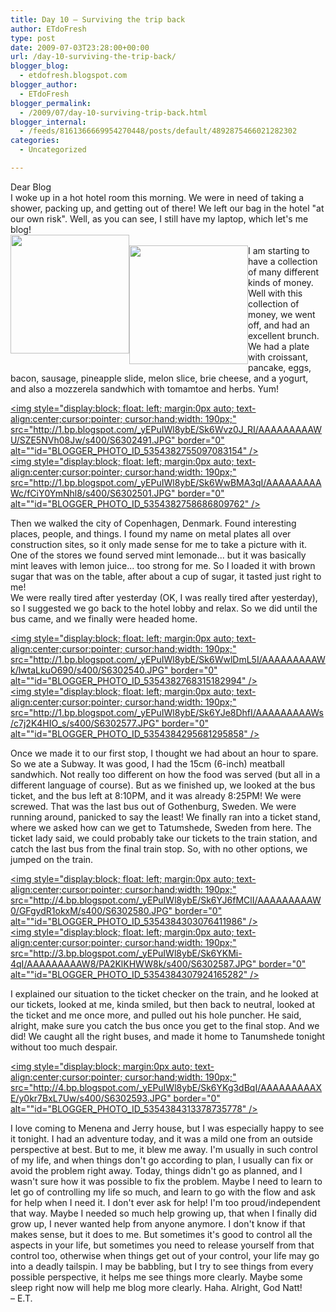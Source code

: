 ```yaml
---
title: Day 10 – Surviving the trip back
author: ETdoFresh
type: post
date: 2009-07-03T23:28:00+00:00
url: /day-10-surviving-the-trip-back/
blogger_blog:
  - etdofresh.blogspot.com
blogger_author:
  - ETdoFresh
blogger_permalink:
  - /2009/07/day-10-surviving-trip-back.html
blogger_internal:
  - /feeds/8161366669954270448/posts/default/4892875466021282302
categories:
  - Uncategorized

---
```

<div>
  Dear Blog
</div>

<div>
  I woke up in a hot hotel room this morning. We were in need of taking a shower, packing up, and getting out of there! We left our bag in the hotel "at our own risk". Well, as you can see, I still have my laptop, which let's me blog!
</div>

<div>
  <a href="http://3.bp.blogspot.com/_yEPuIWl8ybE/Sk6WvBHqmwI/AAAAAAAAAWE/_g_QZ-_wteM/s1600/S6302475.JPG"><img style="display:block; float: left; margin:0px auto; text-align:center;cursor:pointer; cursor:hand;width: 190px;" src="http://3.bp.blogspot.com/_yEPuIWl8ybE/Sk6WvBHqmwI/AAAAAAAAAWE/_g_QZ-_wteM/s400/S6302475.JPG" border="0" alt=""id="BLOGGER_PHOTO_ID_5354382741488704258" /></a><br /> <a href="http://1.bp.blogspot.com/_yEPuIWl8ybE/Sk6Wvu2G5sI/AAAAAAAAAWM/Ic8vGvbfkR4/s1600/S6302478.JPG"><img style="display:block; float: left; margin:0px auto; text-align:center;cursor:pointer; cursor:hand;width: 190px;" src="http://1.bp.blogspot.com/_yEPuIWl8ybE/Sk6Wvu2G5sI/AAAAAAAAAWM/Ic8vGvbfkR4/s400/S6302478.JPG" border="0" alt=""id="BLOGGER_PHOTO_ID_5354382753763092162" /></a>
</div>

<div>
  I am starting to have a collection of many different kinds of money. Well with this collection of money, we went off, and had an excellent brunch. We had a plate with croissant, pancake, eggs, bacon, sausage, pineapple slide, melon slice, brie cheese, and a yogurt, and also a mozzerela sandwhich with tomamtoe and herbs. Yum!
</div>

[<img style="display:block; float: left; margin:0px auto; text-align:center;cursor:pointer; cursor:hand;width: 190px;" src="http://1.bp.blogspot.com/_yEPuIWl8ybE/Sk6Wvz0J_RI/AAAAAAAAAWU/SZE5NVh08Jw/s400/S6302491.JPG" border="0" alt=""id="BLOGGER_PHOTO_ID_5354382755097083154" />][1]  
[<img style="display:block; float: left; margin:0px auto; text-align:center;cursor:pointer; cursor:hand;width: 190px;" src="http://1.bp.blogspot.com/_yEPuIWl8ybE/Sk6WwBMA3qI/AAAAAAAAAWc/fCiY0YmNhl8/s400/S6302501.JPG" border="0" alt=""id="BLOGGER_PHOTO_ID_5354382758686809762" />][2]

<div>
  Then we walked the city of Copenhagen, Denmark. Found interesting places, people, and things. I found my name on metal plates all over construction sites, so it only made sense for me to take a picture with it. One of the stores we found served mint lemonade... but it was basically mint leaves with lemon juice... too strong for me. So I loaded it with brown sugar that was on the table, after about a cup of sugar, it tasted just right to me!
</div>

<div>
  We were really tired after yesterday (OK, I was really tired after yesterday), so I suggested we go back to the hotel lobby and relax. So we did until the bus came, and we finally were headed home.
</div>

[<img style="display:block; float: left; margin:0px auto; text-align:center;cursor:pointer; cursor:hand;width: 190px;" src="http://1.bp.blogspot.com/_yEPuIWl8ybE/Sk6WwlDmL5I/AAAAAAAAAWk/lwtaLkuO690/s400/S6302540.JPG" border="0" alt=""id="BLOGGER_PHOTO_ID_5354382768315182994" />][3]  
[<img style="display:block; float: left; margin:0px auto; text-align:center;cursor:pointer; cursor:hand;width: 190px;" src="http://1.bp.blogspot.com/_yEPuIWl8ybE/Sk6YJe8DhfI/AAAAAAAAAWs/c7j2K4HIO_s/s400/S6302577.JPG" border="0" alt=""id="BLOGGER_PHOTO_ID_5354384295681295858" />][4]

<div>
  Once we made it to our first stop, I thought we had about an hour to spare. So we ate a Subway. It was good, I had the 15cm (6-inch) meatball sandwhich. Not really too different on how the food was served (but all in a different language of course). But as we finished up, we looked at the bus ticket, and the bus left at 8:10PM, and it was already 8:25PM! We were screwed. That was the last bus out of Gothenburg, Sweden. We were running around, panicked to say the least! We finally ran into a ticket stand, where we asked how can we get to Tatumshede, Sweden from here. The ticket lady said, we could probably take our tickets to the train station, and catch the last bus from the final train stop. So, with no other options, we jumped on the train.
</div>

[<img style="display:block; float: left; margin:0px auto; text-align:center;cursor:pointer; cursor:hand;width: 190px;" src="http://4.bp.blogspot.com/_yEPuIWl8ybE/Sk6YJ6fMClI/AAAAAAAAAW0/GFgydR1okxM/s400/S6302580.JPG" border="0" alt=""id="BLOGGER_PHOTO_ID_5354384303076411986" />][5]  
[<img style="display:block; float: left; margin:0px auto; text-align:center;cursor:pointer; cursor:hand;width: 190px;" src="http://3.bp.blogspot.com/_yEPuIWl8ybE/Sk6YKMi-4qI/AAAAAAAAAW8/PA2KlKHWW8k/s400/S6302587.JPG" border="0" alt=""id="BLOGGER_PHOTO_ID_5354384307924165282" />][6]

<div>
  I explained our situation to the ticket checker on the train, and he looked at our tickets, looked at me, kinda smiled, but then back to neutral, looked at the ticket and me once more, and pulled out his hole puncher. He said, alright, make sure you catch the bus once you get to the final stop. And we did! We caught all the right buses, and made it home to Tanumshede tonight without too much despair.
</div>

[<img style="display:block; margin:0px auto; text-align:center;cursor:pointer; cursor:hand;width: 190px;" src="http://4.bp.blogspot.com/_yEPuIWl8ybE/Sk6YKg3dBqI/AAAAAAAAAXE/y0kr7BxL7Uw/s400/S6302593.JPG" border="0" alt=""id="BLOGGER_PHOTO_ID_5354384313378735778" />][7]

<div>
  I love coming to Menena and Jerry house, but I was especially happy to see it tonight. I had an adventure today, and it was a mild one from an outside perspective at best. But to me, it blew me away. I'm usually in such control of my life, and when things don't go according to plan, I usually can fix or avoid the problem right away. Today, things didn't go as planned, and I wasn't sure how it was possible to fix the problem. Maybe I need to learn to let go of controlling my life so much, and learn to go with the flow and ask for help when I need it. I don't ever ask for help! I'm too proud/independent that way. Maybe I needed so much help growing up, that when I finally did grow up, I never wanted help from anyone anymore. I don't know if that makes sense, but it does to me. But sometimes it's good to control all the aspects in your life, but sometimes you need to release yourself from that control too, otherwise when things get out of your control, your life may go into a deadly tailspin. I may be babbling, but I try to see things from every possible perspective, it helps me see things more clearly. Maybe some sleep right now will help me blog more clearly. Haha. Alright, God Natt!
</div>

<div>
  – E.T.
</div>

 [1]: http://1.bp.blogspot.com/_yEPuIWl8ybE/Sk6Wvz0J_RI/AAAAAAAAAWU/SZE5NVh08Jw/s1600/S6302491.JPG
 [2]: http://1.bp.blogspot.com/_yEPuIWl8ybE/Sk6WwBMA3qI/AAAAAAAAAWc/fCiY0YmNhl8/s1600/S6302501.JPG
 [3]: http://1.bp.blogspot.com/_yEPuIWl8ybE/Sk6WwlDmL5I/AAAAAAAAAWk/lwtaLkuO690/s1600/S6302540.JPG
 [4]: http://1.bp.blogspot.com/_yEPuIWl8ybE/Sk6YJe8DhfI/AAAAAAAAAWs/c7j2K4HIO_s/s1600/S6302577.JPG
 [5]: http://4.bp.blogspot.com/_yEPuIWl8ybE/Sk6YJ6fMClI/AAAAAAAAAW0/GFgydR1okxM/s1600/S6302580.JPG
 [6]: http://3.bp.blogspot.com/_yEPuIWl8ybE/Sk6YKMi-4qI/AAAAAAAAAW8/PA2KlKHWW8k/s1600/S6302587.JPG
 [7]: http://4.bp.blogspot.com/_yEPuIWl8ybE/Sk6YKg3dBqI/AAAAAAAAAXE/y0kr7BxL7Uw/s1600/S6302593.JPG